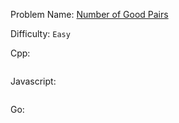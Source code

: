 Problem Name: [Number of Good Pairs](https://leetcode.com/problems/number-of-good-pairs/)

Difficulty: `Easy`

Cpp:

```cpp

```

Javascript:

```js

```

Go:

```go

```
